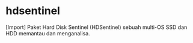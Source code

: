 # hdsentinel
[Import] Paket Hard Disk Sentinel (HDSentinel) sebuah multi-OS SSD dan HDD memantau dan menganalisa.
